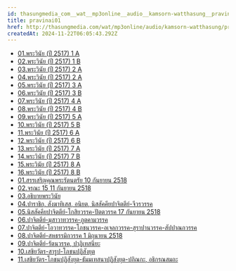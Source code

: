 ```yaml
---
id: thasungmedia_com__wat__mp3online__audio__kamsorn-watthasung__pravinai01
title: pravinai01
href: http://thasungmedia.com/wat/mp3online/audio/kamsorn-watthasung/pravinai01.html
createdAt: 2024-11-22T06:05:43.292Z
---
```

- [01.พระวินัย (ปี 2517) 1 A](http://thasungmedia.com/wat/kitti/mp3/pravinai2517/01.2517-1-A.mp3)
- [02.พระวินัย (ปี 2517) 1 B](http://thasungmedia.com/wat/kitti/mp3/pravinai2517/02.2517-1-B.mp3)
- [03.พระวินัย (ปี 2517) 2 A](http://thasungmedia.com/wat/kitti/mp3/pravinai2517/03.2517-2-A.mp3)
- [04.พระวินัย (ปี 2517) 2 A](http://thasungmedia.com/wat/kitti/mp3/pravinai2517/04.2517-2-B.mp3)
- [05.พระวินัย (ปี 2517) 3 A](http://thasungmedia.com/wat/kitti/mp3/pravinai2517/05.2517-3-A.mp3)
- [06.พระวินัย (ปี 2517) 3 B](http://thasungmedia.com/wat/kitti/mp3/pravinai2517/06.2517-3-B.mp3)
- [07.พระวินัย (ปี 2517) 4 A](http://thasungmedia.com/wat/kitti/mp3/pravinai2517/07.2517-4-A.mp3)
- [08.พระวินัย (ปี 2517) 4 B](http://thasungmedia.com/wat/kitti/mp3/pravinai2517/08.2517-4-B.mp3)
- [09.พระวินัย (ปี 2517) 5 A](http://thasungmedia.com/wat/kitti/mp3/pravinai2517/09.2517-5-A.mp3)
- [10.พระวินัย (ปี 2517) 5 B](http://thasungmedia.com/wat/kitti/mp3/pravinai2517/10.2517-5-B.mp3)
- [11.พระวินัย (ปี 2517) 6 A](http://thasungmedia.com/wat/kitti/mp3/pravinai2517/11.2517-6-A.mp3)
- [12.พระวินัย (ปี 2517) 6 B](http://thasungmedia.com/wat/kitti/mp3/pravinai2517/12.2517-6-B.mp3)
- [13.พระวินัย (ปี 2517) 7 A](http://thasungmedia.com/wat/kitti/mp3/pravinai2517/13.2517-7-A.mp3)
- [14.พระวินัย (ปี 2517) 7 B](http://thasungmedia.com/wat/kitti/mp3/pravinai2517/14.2517-7-B.mp3)
- [15.พระวินัย (ปี 2517) 8 A](http://thasungmedia.com/wat/kitti/mp3/pravinai2517/15.2517-8-A.mp3)
- [16.พระวินัย (ปี 2517) 8 B](http://thasungmedia.com/wat/kitti/mp3/pravinai2517/16.2517-8-B.mp3)
- [01.สรรเสริญคุณพระรัตนตรัย 10 กันยายน 2518](http://ia601508.us.archive.org/33/items/Pravinai-2518/01.%E0%B8%AA%E0%B8%A3%E0%B8%A3%E0%B9%80%E0%B8%AA%E0%B8%A3%E0%B8%B4%E0%B8%8D%E0%B8%84%E0%B8%B8%E0%B8%93%E0%B8%82%E0%B8%AD%E0%B8%87%E0%B8%9E%E0%B8%A3%E0%B8%B0%E0%B8%9E%E0%B8%B8%E0%B8%97%E0%B8%98%E0%B9%80%E0%B8%88%E0%B9%89%E0%B8%B2%E0%B9%81%E0%B8%A5%E0%B8%B0%E0%B8%9E%E0%B8%A3%E0%B8%B0%E0%B8%AD%E0%B8%A3%E0%B8%B4%E0%B8%A2%E0%B8%AA%E0%B8%87%E0%B8%86%E0%B9%8C@10%20%E0%B8%81%E0%B8%B1%E0%B8%99%E0%B8%A2%E0%B8%B2%E0%B8%A2%E0%B8%99%202518.mp3)
- [02.จรณะ 15 11 กันยายน 2518](http://ia601508.us.archive.org/33/items/Pravinai-2518/02.%E0%B8%88%E0%B8%A3%E0%B8%93%E0%B8%B015@11%20%E0%B8%81%E0%B8%B1%E0%B8%99%E0%B8%A2%E0%B8%B2%E0%B8%A2%E0%B8%99%202518.mp3)
- [03.อธิบายพระวินัย](http://ia601508.us.archive.org/33/items/Pravinai-2518/03.%E0%B8%AD%E0%B8%98%E0%B8%B4%E0%B8%9A%E0%B8%B2%E0%B8%A2%E0%B8%9E%E0%B8%A3%E0%B8%B0%E0%B8%A7%E0%B8%B4%E0%B8%99%E0%B8%B1%E0%B8%A2%20(%E0%B9%84%E0%B8%A1%E0%B9%88%E0%B8%AA%E0%B8%A1%E0%B8%9A%E0%B8%B9%E0%B8%A3%E0%B8%93%E0%B9%8C).mp3)
- [04.ปาราชิก, สังฆาทิเสส, อนิยต, นิสสัคคียปาจิตตีย์-จีวรวรรค](http://ia601508.us.archive.org/33/items/Pravinai-2518/04.%E0%B8%AD%E0%B8%B2%E0%B8%9A%E0%B8%B1%E0%B8%95%E0%B8%B4%E0%B8%9B%E0%B8%B2%E0%B8%A3%E0%B8%B2%E0%B8%8A%E0%B8%B4%E0%B8%81%2C%E0%B8%AD%E0%B8%B2%E0%B8%9A%E0%B8%B1%E0%B8%95%E0%B8%B4%E0%B8%AA%E0%B8%B1%E0%B8%87%E0%B8%86%E0%B8%B2%E0%B8%97%E0%B8%B4%E0%B9%80%E0%B8%AA%E0%B8%AA%2C%E0%B8%AD%E0%B8%B2%E0%B8%9A%E0%B8%B1%E0%B8%95%E0%B8%B4%E0%B8%AD%E0%B8%99%E0%B8%B4%E0%B8%A2%E0%B8%95%2C%E0%B8%AD%E0%B8%B2%E0%B8%9A%E0%B8%B1%E0%B8%95%E0%B8%B4%E0%B8%99%E0%B8%B4%E0%B8%AA%E0%B8%AA%E0%B8%B1%E0%B8%84%E0%B8%84%E0%B8%B5%E0%B8%A2%E0%B8%9B%E0%B8%B2%E0%B8%88%E0%B8%B4%E0%B8%95%E0%B8%95%E0%B8%B5%E0%B8%A2%E0%B9%8C-%E0%B8%88%E0%B8%B5%E0%B8%A7%E0%B8%A3%E0%B8%A7%E0%B8%A3%E0%B8%A3%E0%B8%84.mp3)
- [05.นิสสัคคียปาจิตตีย์-โกสิยวรรค-ปัตตวรรค 17 กันยายน 2518](http://ia601508.us.archive.org/33/items/Pravinai-2518/05.%E0%B8%AD%E0%B8%B2%E0%B8%9A%E0%B8%B1%E0%B8%95%E0%B8%B4%E0%B8%99%E0%B8%B4%E0%B8%AA%E0%B8%AA%E0%B8%B1%E0%B8%84%E0%B8%84%E0%B8%B5%E0%B8%A2%E0%B8%9B%E0%B8%B2%E0%B8%88%E0%B8%B4%E0%B8%95%E0%B8%95%E0%B8%B5%E0%B8%A2%E0%B9%8C-%E0%B9%82%E0%B8%81%E0%B8%AA%E0%B8%B4%E0%B8%A2%E0%B8%A7%E0%B8%A3%E0%B8%A3%E0%B8%84+%E0%B8%9B%E0%B8%B1%E0%B8%95%E0%B8%95%E0%B8%A7%E0%B8%A3%E0%B8%A3%E0%B8%84@17%20%E0%B8%81%E0%B8%B1%E0%B8%99%E0%B8%A2%E0%B8%B2%E0%B8%A2%E0%B8%99%202518.mp3)
- [06.ปาจิตตีย์-มุสาวาทวรรค-ภูตคามวรรค](http://ia601508.us.archive.org/33/items/Pravinai-2518/06.%E0%B8%AD%E0%B8%B2%E0%B8%9A%E0%B8%B1%E0%B8%95%E0%B8%B4%E0%B8%9B%E0%B8%B2%E0%B8%88%E0%B8%B4%E0%B8%95%E0%B8%95%E0%B8%B5%E0%B8%A2%E0%B9%8C-%E0%B8%A1%E0%B8%B8%E0%B8%AA%E0%B8%B2%E0%B8%A7%E0%B8%B2%E0%B8%97%E0%B8%A7%E0%B8%A3%E0%B8%A3%E0%B8%84+%E0%B8%A0%E0%B8%B9%E0%B8%95%E0%B8%84%E0%B8%B2%E0%B8%A1%E0%B8%A7%E0%B8%A3%E0%B8%A3%E0%B8%84.mp3)
- [07.ปาจิตตีย์-โอวาทวรรค-โภชนวรรค-อเจลกวรรค-สุราปานวรรค-สัปปาณกวรรค](http://ia601508.us.archive.org/33/items/Pravinai-2518/07.%E0%B8%AD%E0%B8%B2%E0%B8%9A%E0%B8%B1%E0%B8%95%E0%B8%B4%E0%B8%9B%E0%B8%B2%E0%B8%88%E0%B8%B4%E0%B8%95%E0%B8%95%E0%B8%B5%E0%B8%A2%E0%B9%8C-%E0%B9%82%E0%B8%AD%E0%B8%A7%E0%B8%B2%E0%B8%97%E0%B8%A7%E0%B8%A3%E0%B8%A3%E0%B8%84+%E0%B9%82%E0%B8%A0%E0%B8%8A%E0%B8%99%E0%B8%A7%E0%B8%A3%E0%B8%A3%E0%B8%84+%E0%B8%AD%E0%B9%80%E0%B8%88%E0%B8%A5%E0%B8%81%E0%B8%A7%E0%B8%A3%E0%B8%A3%E0%B8%84+%E0%B8%AA%E0%B8%B8%E0%B8%A3%E0%B8%B2%E0%B8%9B%E0%B8%B2%E0%B8%99%E0%B8%A7%E0%B8%A3%E0%B8%A3%E0%B8%84+%E0%B8%AA%E0%B8%B1%E0%B8%9B%E0%B8%9B%E0%B8%B2%E0%B8%93%E0%B8%81%E0%B8%A7%E0%B8%A3%E0%B8%A3%E0%B8%84.mp3)
- [08.ปาจิตตีย์-สหธรรมิกวรรค 1 มิถุนายน 2518](http://ia601508.us.archive.org/33/items/Pravinai-2518/08.%E0%B8%AD%E0%B8%B2%E0%B8%9A%E0%B8%B1%E0%B8%95%E0%B8%B4%E0%B8%9B%E0%B8%B2%E0%B8%88%E0%B8%B4%E0%B8%95%E0%B8%95%E0%B8%B5%E0%B8%A2%E0%B9%8C-%E0%B8%AA%E0%B8%AB%E0%B8%98%E0%B8%A3%E0%B8%A3%E0%B8%A1%E0%B8%B4%E0%B8%81%E0%B8%A7%E0%B8%A3%E0%B8%A3%E0%B8%84@1%20%E0%B8%A1%E0%B8%B4%E0%B8%96%E0%B8%B8%E0%B8%99%E0%B8%B2%E0%B8%A2%E0%B8%99%202518.mp3)
- [09.ปาจิตตีย์-รัตนวรรค, ปาฏิเทสนียะ](http://ia601508.us.archive.org/33/items/Pravinai-2518/09.%E0%B8%AD%E0%B8%B2%E0%B8%9A%E0%B8%B1%E0%B8%95%E0%B8%B4%E0%B8%9B%E0%B8%B2%E0%B8%88%E0%B8%B4%E0%B8%95%E0%B8%95%E0%B8%B5%E0%B8%A2%E0%B9%8C-%E0%B8%A3%E0%B8%B1%E0%B8%95%E0%B8%99%E0%B8%A7%E0%B8%A3%E0%B8%A3%E0%B8%84%2C%20%E0%B8%AD%E0%B8%B2%E0%B8%9A%E0%B8%B1%E0%B8%95%E0%B8%B4%E0%B8%9B%E0%B8%B2%E0%B8%8F%E0%B8%B4%E0%B9%80%E0%B8%97%E0%B8%AA%E0%B8%99%E0%B8%B5%E0%B8%A2%E0%B8%B0.mp3)
- [10.เสขิยวัตร-สารูป-โภชนปฏิสังยุต](http://ia601508.us.archive.org/33/items/Pravinai-2518/10.%E0%B8%AD%E0%B8%B2%E0%B8%9A%E0%B8%B1%E0%B8%95%E0%B8%B4%E0%B9%80%E0%B8%AA%E0%B8%82%E0%B8%B4%E0%B8%A2%E0%B8%A7%E0%B8%B1%E0%B8%95%E0%B8%A3-%E0%B8%AA%E0%B8%B2%E0%B8%A3%E0%B8%B9%E0%B8%9B+%E0%B9%82%E0%B8%A0%E0%B8%8A%E0%B8%99%E0%B8%9B%E0%B8%8F%E0%B8%B4%E0%B8%AA%E0%B8%B1%E0%B8%87%E0%B8%A2%E0%B8%B8%E0%B8%95.mp3)
- [11.เสขิยวัตร-โภชนปฏิสังยุต-ธัมมเทสนาปฏิสังยุต-ปกิณกะ, อธิกรณสมถะ](http://ia601508.us.archive.org/33/items/Pravinai-2518/11.%E0%B8%AD%E0%B8%B2%E0%B8%9A%E0%B8%B1%E0%B8%95%E0%B8%B4%E0%B9%80%E0%B8%AA%E0%B8%82%E0%B8%B4%E0%B8%A2%E0%B8%A7%E0%B8%B1%E0%B8%95%E0%B8%A3-%E0%B9%82%E0%B8%A0%E0%B8%8A%E0%B8%99%E0%B8%9B%E0%B8%8F%E0%B8%B4%E0%B8%AA%E0%B8%B1%E0%B8%87%E0%B8%A2%E0%B8%B8%E0%B8%95+%E0%B8%98%E0%B8%B1%E0%B8%A1%E0%B8%A1%E0%B9%80%E0%B8%97%E0%B8%AA%E0%B8%99%E0%B8%B2%E0%B8%9B%E0%B8%8F%E0%B8%B4%E0%B8%AA%E0%B8%B1%E0%B8%87%E0%B8%A2%E0%B8%B8%E0%B8%95+%E0%B8%9B%E0%B8%81%E0%B8%B4%E0%B8%93%E0%B8%81%E0%B8%B0%2C%E0%B8%AD%E0%B8%98%E0%B8%B4%E0%B8%81%E0%B8%A3%E0%B8%93%E0%B8%AA%E0%B8%A1%E0%B8%96%E0%B8%B0.mp3)

